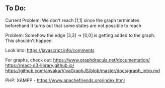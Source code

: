 ## To Do:

Current Problem:
We don't reach [1,1] since the graph terminates beforehand
It turns out that some states are not possible to reach

Problem: 
Somehow the edge [3,3] -> [0,0] 
is getting added to the graph. This shouldn't happen.

Look  into:
https://javascript.info/comments


For graphs, check out:
https://www.graphdracula.net/documentation/
https://react-d3-library.github.io/
https://github.com/anvaka/VivaGraphJS/blob/master/docs/graph_intro.md


PHP:
XAMPP - https://www.apachefriends.org/index.html




